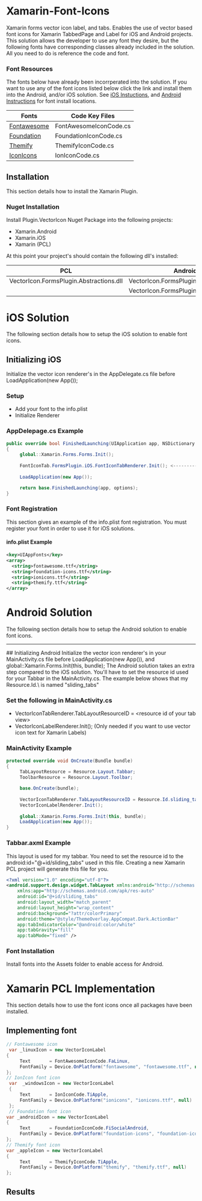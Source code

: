 # Xamarin-Font-Icons

Xamarin forms vector icon label, and tabs. Enables the use of vector based font icons for Xamarin TabbedPage and Label for iOS and Android projects. This solution allows the developer to use any font they desire, but the following fonts have corresponding classes already included in the solution. All you need to do is reference the code and font. 


### Font Resources

The fonts below have already been incorrperated into the solution. If you want to use any of the font icons listed below click the link and install them into the Android, and/or iOS solution. See [iOS Instuctions](#installation), and [Android Instructions]() for font install locations.

| Fonts   | Code Key Files    |
| ----- | --------- |
| [Fontawesome](http://fontawesome.io/icons/) | FontAwesomeIconCode.cs   |
| [Foundation](http://foundation.zurb.com/icon-fonts.html) | FoundationIconCode.cs   |
| [Themify](https://themify.me/themify-icons) | ThemifyIconCode.cs   |
| [IconIcons](http://ionicons.com/) | IonIconCode.cs   |


## Installation
This section details how to install the Xamarin Plugin. 

### Nuget Installation
Install Plugin.VectorIcon Nuget Package into the following projects:
* Xamarin.Android
* Xamarin.iOS
* Xamarin (PCL)

At this point your project's should contain the following dll's installed:

| PCL   | Android    | iOS   |
| ----- | --------- | ------ |
| VectorIcon.FormsPlugin.Abstractions.dll| VectorIcon.FormsPlugin.Abstractions.dll   | VectorIcon.FormsPlugin.Abstractions.dll  |
| | VectorIcon.FormsPlugin.Android.dll | VectorIcon.FormsPlugin.iOS.dll |

# iOS Solution
The following section details how to setup the iOS solution to enable font icons. 

## Initializing iOS
Initialize the vector icon renderer's in the AppDelegate.cs file before LoadApplication(new App()); 

### Setup
- Add your font to the info.plist
- Initialize Renderer

### AppDelepage.cs Example
```csharp
public override bool FinishedLaunching(UIApplication app, NSDictionary options)
{
     global::Xamarin.Forms.Forms.Init();
            
     FontIconTab.FormsPlugin.iOS.FontIconTabRenderer.Init(); <---------- Initialize Renderer here
            
     LoadApplication(new App());

     return base.FinishedLaunching(app, options);
}
```
### Font Registration
This section gives an example of the info.plist font registration. You must register your font in order to use it for iOS solutions. 

#### info.plist Example
```xml
<key>UIAppFonts</key>
<array>
  <string>fontawesome.ttf</string>
  <string>foundation-icons.ttf</string>
  <string>ionicons.ttf</string>
  <string>themify.ttf</string>
</array>
```
# Android Solution
The following section details how to setup the Android solution to enable font icons. 
<hr/>
## Initializing Android
Initialize the vector icon renderer's in your MainActivity.cs file before LoadApplication(new App()), and global::Xamarin.Forms.Init(this, bundle); The Android solution takes an extra step compared to the iOS solution. You'll have to set the resource id used for your Tabbar in the MainActivity.cs. The example below shows that my Resource.Id.\<tab> is named "sliding_tabs"

### Set the following in MainActivity.cs
- VectorIconTabRenderer.TabLayoutResourceID = \<resource id of your tab view>
- VectorIconLabelRenderer.Init(); (Only needed if you want to use vector icon text for Xamarin Labels)

### MainActivity Example
```csharp
protected override void OnCreate(Bundle bundle)
{
     TabLayoutResource = Resource.Layout.Tabbar;
     ToolbarResource = Resource.Layout.Toolbar;

     base.OnCreate(bundle);
            
     VectorIconTabRenderer.TabLayoutResourceID = Resource.Id.sliding_tabs;   <------ Set layout used for tabs (ex.android:id="@+id/sliding_tabs")
     VectorIconLabelRenderer.Init();                                         <------ Initialize renderer
            
     global::Xamarin.Forms.Forms.Init(this, bundle);
     LoadApplication(new App());
}
```

### Tabbar.axml Example
This layout is used for my tabbar. You need to set the resource id to the android:id="@+id/sliding_tabs" used in this file. Creating a new Xamarin PCL project will generate this file for you. 

```xml
<?xml version="1.0" encoding="utf-8"?>
<android.support.design.widget.TabLayout xmlns:android="http://schemas.android.com/apk/res/android"
    xmlns:app="http://schemas.android.com/apk/res-auto"
    android:id="@+id/sliding_tabs"
    android:layout_width="match_parent"
    android:layout_height="wrap_content"
    android:background="?attr/colorPrimary"
    android:theme="@style/ThemeOverlay.AppCompat.Dark.ActionBar"
    app:tabIndicatorColor="@android:color/white"
    app:tabGravity="fill"
    app:tabMode="fixed" />
```

### Font Installation

Install fonts into the Assets folder to enable access for Android.

# Xamarin PCL Implementation
This section details how to use the font icons once all packages have been installed. 

## Implementing font
```csharp
// Fontawesome icon
 var _linuxIcon = new VectorIconLabel 
{ 
     Text       = FontAwesomeIconCode.FaLinux, 
     FontFamily = Device.OnPlatform("fontawesome", "fontawesome.ttf", null) 
};
// IonIcon font icon
 var  _windowsIcon = new VectorIconLabel  
 {
     Text       = IonIconCode.TiApple, 
     FontFamily = Device.OnPlatform("ionicons", "ionicons.ttf", null)  
 };
 // Foundation font icon
var _androidIcon = new VectorIconLabel  
{ 
     Text       = FoundationIconCode.FiSocialAndroid,  
     FontFamily = Device.OnPlatform("foundation-icons", "foundation-icons.ttf", null)
};
// Themify font icon 
var _appleIcon = new VectorIconLabel 
{ 
     Text       = ThemifyIconCode.TiApple, 
     FontFamily = Device.OnPlatform("themify", "themify.ttf", null)
};
```

## Results

